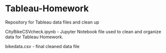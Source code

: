 # Tableau-Homework
Repository for Tableau data files and clean up

CityBikeCSVcheck.ipynb - Jupyter Notebook file used to clean and organize data for Tableau Homework.

bikedata.csv - final cleaned data file
